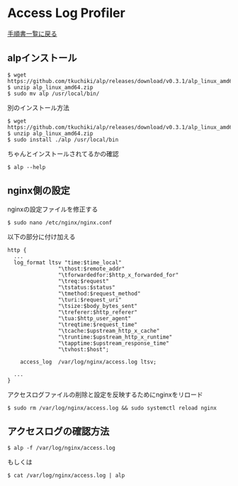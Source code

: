 # Access Log Profiler

[手順書一覧に戻る](./README.md)

## alpインストール
```
$ wget https://github.com/tkuchiki/alp/releases/download/v0.3.1/alp_linux_amd64.zip
$ unzip alp_linux_amd64.zip
$ sudo mv alp /usr/local/bin/
```
別のインストール方法
```
$ wget https://github.com/tkuchiki/alp/releases/download/v0.3.1/alp_linux_amd64.zip
$ unzip alp_linux_amd64.zip
$ sudo install ./alp /usr/local/bin
```
ちゃんとインストールされてるかの確認
```
$ alp --help
```

## nginx側の設定
nginxの設定ファイルを修正する
```
$ sudo nano /etc/nginx/nginx.conf
```
以下の部分に付け加える
```
http {
  ...
  log_format ltsv "time:$time_local"
                "\thost:$remote_addr"
                "\tforwardedfor:$http_x_forwarded_for"
                "\treq:$request"
                "\tstatus:$status"
                "\tmethod:$request_method"
                "\turi:$request_uri"
                "\tsize:$body_bytes_sent"
                "\treferer:$http_referer"
                "\tua:$http_user_agent"
                "\treqtime:$request_time"
                "\tcache:$upstream_http_x_cache"
                "\truntime:$upstream_http_x_runtime"
                "\tapptime:$upstream_response_time"
                "\tvhost:$host";

    access_log  /var/log/nginx/access.log ltsv;

  ...
}
```
アクセスログファイルの削除と設定を反映するためにnginxをリロード
```
$ sudo rm /var/log/nginx/access.log && sudo systemctl reload nginx
```

## アクセスログの確認方法
```
$ alp -f /var/log/nginx/access.log
```
もしくは
```
$ cat /var/log/nginx/access.log | alp
```
